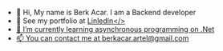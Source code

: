- 👋 Hi, My name is Berk Acar. I am a Backend developer
- 👀 See my portfolio at <a href ="https://www.linkedin.com/in/berkacar/">LinledIn</>
- 🌱 I’m currently learning asynchronous programming on .Net
- 📫 You can contact me at <a href="mailto:someone@example.com">berkacar.artel@gmail.com</a>
  


<!---
berkacargithub/berkacargithub is a ✨ special ✨ repository because its `README.md` (this file) appears on your GitHub profile.
You can click the Preview link to take a look at your changes.
--->
